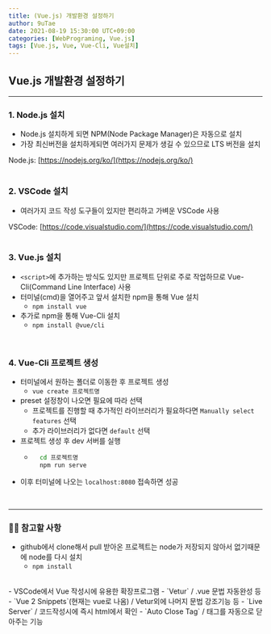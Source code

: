 ```yaml
---
title: (Vue.js) 개발환경 설정하기
author: 9uTae
date: 2021-08-19 15:30:00 UTC+09:00
categories: [WebPrograming, Vue.js]
tags: [Vue.js, Vue, Vue-Cli, Vue설치]
---
```


## Vue.js 개발환경 설정하기

---

### 1. Node.js 설치
- Node.js 설치하게 되면 NPM(Node Package Manager)은 자동으로 설치
- 가장 최신버전을 설치하게되면 여러가지 문제가 생길 수 있으므로 LTS 버전을 설치

Node.js: [https://nodejs.org/ko/](https://nodejs.org/ko/)  
<br>

### 2. VSCode 설치
- 여러가지 코드 작성 도구들이 있지만 편리하고 가벼운 VSCode 사용

VSCode: [https://code.visualstudio.com/](https://code.visualstudio.com/)  
<br>

### 3. Vue.js 설치
- `<script>`에 추가하는 방식도 있지만 프로젝트 단위로 주로 작업하므로 Vue-Cli(Command Line Interface) 사용
- 터미널(cmd)을 열어주고 앞서 설치한 npm을 통해 Vue 설치
    - ```npm install vue```
- 추가로 npm을 통해 Vue-Cli 설치
    - ```npm install @vue/cli```  
<br>


### 4. Vue-Cli 프로젝트 생성
- 터미널에서 원하는 폴더로 이동한 후 프로젝트 생성
    - ```vue create 프로젝트명```
- preset 설정창이 나오면 필요에 따라 선택
    - 프로젝트를 진행할 때 추가적인 라이브러리가 필요하다면 `Manually select features` 선택
    - 추가 라이브러리가 없다면 `default` 선택
- 프로젝트 생성 후 dev 서버를 실행
    - ```cmd
        cd 프로젝트명 
        npm run serve
      ```
- 이후 터미널에 나오는 `localhost:8080` 접속하면 성공  
<br>

---

### 🤷‍♂️ 참고할 사항
- github에서 clone해서 pull 받아온 프로젝트는 node가 저장되지 않아서 없기때문에 node를 다시 설치
    - ```npm install```  
<br>
- VSCode에서 Vue 작성시에 유용한 확장프로그램
    - `Vetur` / .vue 문법 자동완성 등
    - `Vue 2 Snippets`(현재는 vue로 나옴) / Vetur외에 나머지 문법 강조기능 등
    - `Live Server` / 코드작성시에 즉시 html에서 확인
    - `Auto Close Tag` / 태그를 자동으로 닫아주는 기능  
<br>
<br>